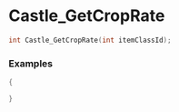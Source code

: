 # Castle_GetCropRate

```cpp - C++
int Castle_GetCropRate(int itemClassId);
```

### Examples
```cpp - C++
{

}
```
